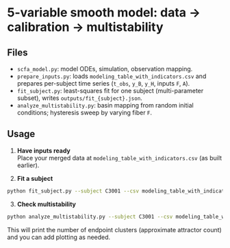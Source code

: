 
# 5-variable smooth model: data → calibration → multistability

## Files
- `scfa_model.py`: model ODEs, simulation, observation mapping.
- `prepare_inputs.py`: loads `modeling_table_with_indicators.csv` and prepares per-subject time series (`t_obs`, `y_B`, `y_H`, inputs `F`, `A`).
- `fit_subject.py`: least-squares fit for one subject (multi-parameter subset), writes `outputs/fit_{subject}.json`.
- `analyze_multistability.py`: basin mapping from random initial conditions; hysteresis sweep by varying fiber `F`.

## Usage

1. **Have inputs ready**  
   Place your merged data at `modeling_table_with_indicators.csv` (as built earlier).

2. **Fit a subject**  
```bash
python fit_subject.py --subject C3001 --csv modeling_table_with_indicators.csv --outdir outputs
```

3. **Check multistability**  
```bash
python analyze_multistability.py --subject C3001 --csv modeling_table_with_indicators.csv --theta_json outputs/fit_C3001.json
```

This will print the number of endpoint clusters (approximate attractor count) and you can add plotting as needed.
